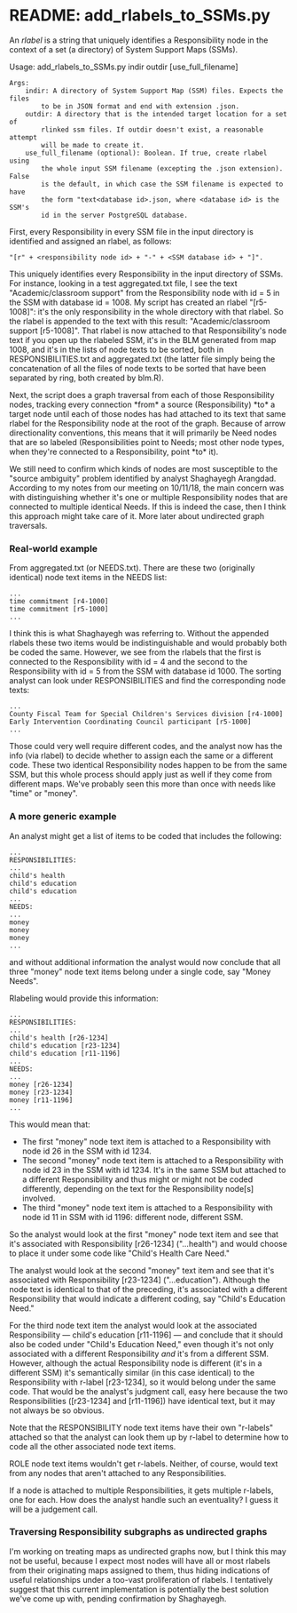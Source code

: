 <h1>README: add_rlabels_to_SSMs.py</h1>

<p>An <em>rlabel</em> is a string that uniquely identifies a Responsibility node in the context of a set (a directory) of System Support Maps (SSMs).</p>

<p>
    Usage:
        add_rlabels_to_SSMs.py indir outdir [use_full_filename]

    Args:
        indir: A directory of System Support Map (SSM) files. Expects the files
            to be in JSON format and end with extension .json.
        outdir: A directory that is the intended target location for a set of 
            rlinked ssm files. If outdir doesn't exist, a reasonable attempt 
            will be made to create it.
        use_full_filename (optional): Boolean. If true, create rlabel using 
            the whole input SSM filename (excepting the .json extension). False
            is the default, in which case the SSM filename is expected to have
            the form "text<database id>.json, where <database id> is the SSM's
            id in the server PostgreSQL database.
</p>

<p>First, every Responsibility in every SSM file in the input directory is identified and assigned an rlabel, as follows: 

    "[r" + <responsibility node id> + "-" + <SSM database id> + "]".

This uniquely identifies every Responsibility in the input directory of SSMs. For instance, looking in a test aggregated.txt file, I see the text "Academic/classroom support" from the Responsibility node with id = 5 in the SSM with database id = 1008. My script has created an rlabel "[r5-1008]": it's the only responsibility in the whole directory with that rlabel. So the rlabel is appended to the text with this result: "Academic/classroom support [r5-1008]". That rlabel is now attached to that Responsibility's node text if you open up the rlabeled SSM, it's in the BLM generated from map 1008, and it's in the lists of node texts to be sorted, both in RESPONSIBILITIES.txt and aggregated.txt (the latter file simply being the concatenation of all the files of node texts to be sorted that have been separated by ring, both created by blm.R).</p>

<p>Next, the script does a graph traversal from each of those Responsibility nodes, tracking every connection *from* a source (Responsibility) *to* a target node until each of those nodes has had attached to its text that same rlabel for the Responsibility node at the root of the graph. Because of arrow directionality conventions, this means that it will primarily be Need nodes that are so labeled (Responsibilities point to Needs; most other node types, when they're connected to a Responsibility, point *to* it).</p> 

<p>We still need to confirm which kinds of nodes are most susceptible to the "source ambiguity" problem identified by analyst Shaghayegh Arangdad. According to my notes from our meeting on 10/11/18, the main concern was with distinguishing whether it's one or multiple Responsibility nodes that are connected to multiple identical Needs. If this is indeed the case, then I think this approach might take care of it. More later about undirected graph traversals.</p>

<h3>Real-world example</h3>
<p>From aggregated.txt (or NEEDS.txt). There are these two (originally identical) node text items in the NEEDS list:

    ...
    time commitment [r4-1000]
    time commitment [r5-1000]
    ...

I think this is what Shaghayegh was referring to. Without the appended rlabels these two items would be indistinguishable and would probably both be coded the same. However, we see from the rlabels that the first is connected to the Responsibility with id = 4  and the second to the Responsibility with id = 5 from the SSM with database id 1000. The sorting analyst can look under RESPONSIBILITIES and find the corresponding node texts: 

    ...
    County Fiscal Team for Special Children's Services division [r4-1000]
    Early Intervention Coordinating Council participant [r5-1000]
    ...

Those could very well require different codes, and the analyst now has the info (via rlabel) to decide whether to assign each the same or a different code. These two identical Responsibility nodes happen to be from the same SSM, but this whole process should apply just as well if they come from different maps. We've probably seen this more than once with needs like "time" or "money".</p>

<h3>A more generic example</h3>
<p>An analyst might get a list of items to be coded that includes the following:

    ...
    RESPONSIBILITIES:
    ...
    child's health
    child's education
    child's education
    ...
    NEEDS:
    ...
    money
    money
    money
    ...

and without additional information the analyst would now conclude that all three "money" node text items belong under a single code, say "Money Needs".</p>

<p>Rlabeling would provide this information:

    ...
    RESPONSIBILITIES:
    ...
    child's health [r26-1234]
    child's education [r23-1234]
    child's education [r11-1196]
    ...
    NEEDS:
    ...
    money [r26-1234]
    money [r23-1234]
    money [r11-1196]
    ...

</p>

<p>This would mean that:

<ul>
<li>The first "money" node text item is attached to a Responsibility with node id 26 in the SSM with id 1234.</li>
<li>The second "money" node text item is attached to a Responsibility with node id 23 in the SSM with id 1234. It's in the same SSM but attached to a different Responsibility and thus might or might not be coded differently, depending on the text for the Responsibility node[s] involved.</li>
<li>The third "money" node text item is attached to a Responsibility with node id 11 in SSM with id 1196: different node, different SSM.</li>
</ul>
</p>
 
<p>So the analyst would look at the first "money" node text item and see that it's associated with Responsibility [r26-1234] ("...health") and would choose to place it under some code like "Child's Health Care Need."</p>

<p>The analyst would look at the second "money" text item and see that it's associated with Responsibility [r23-1234] ("...education"). Although the node text is identical to that of the preceding, it's associated with a different Responsibility that would indicate a different coding, say "Child's Education Need."</p>

<p>For the third node text item the analyst would look at the associated Responsibility &mdash; child's education [r11-1196] &mdash; and conclude that it should also be coded under "Child's Education Need," even though it's not only associated with a different Responsibility <em>and</em> it's from a different SSM. However, although the actual Responsibility node is different (it's in a different SSM) it's semantically similar (in this case identical) to the Responsibility with r-label [r23-1234], so it would belong under the same code. That would be the analyst's judgment call, easy here because the two Responsibilities ([r23-1234] and [r11-1196]) have identical text, but it may not always be so obvious.</p>

<p>Note that the RESPONSIBILITY node text items have their own "r-labels" attached so that the analyst can look them up by r-label to determine how to code all the other  associated node text items.</p>

<p>ROLE node text items wouldn't get r-labels. Neither, of course, would text from any nodes that aren't attached to any Responsibilities.</p>

<p>If a node is attached to multiple Responsibilities, it gets multiple r-labels, one for each. How does the analyst handle such an eventuality? I guess it will be a judgement call.</p>

<h3>Traversing Responsibility subgraphs as undirected graphs</h3>

<p>I'm working on treating maps as undirected graphs now, but I think this may not be useful, because I expect most nodes will have all or most rlabels from their originating maps assigned to them, thus hiding indications of useful relationships under a too-vast proliferation of rlabels. I tentatively suggest that this current implementation is potentially the  best solution we've come up with, pending confirmation by Shaghayegh.</p>

